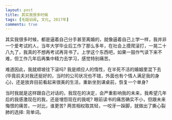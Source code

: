 ```yaml
---
layout: post
title: 其实我很多时候
tags: [毛姐旧闻, 文化, 2017年]
comments: true
---
```


其实我很多时候，都是逼着自己分手甚至离婚的，就像逼着自己上学一样，我并非一个爱考试的人，当年大学毕业后工作了那么多年，在社会上摸爬滚打，一晃二十八九了，我真的不想再考试再背书了。上学这个东西吧，如果一鼓作气读下来不难，但工作几年后再集中精力去学习，感觉特别痛苦。

难道因此，我就顺坡往下滚吗? 我是顺应人的惰性，在半死不活的婚姻里混下去(毕竟前夫对我还挺好的，当时的公司状况也不错，外面也有个情人满足我的身心)，还是放弃目前看起来很美的生活，重新坐到课桌前，恢复一个单身?

当时我就是这样跟自己对话的，我现在的决定，会严重影响我的未来，我希望几年后的我感激现在的我，还是埋怨现在的我呢? 眼前读书的痛苦确实不小，但跟未来悔恨的痛苦，一对比，谁更苦? 两苦相权取其轻，一咬牙一跺脚，就做出了撕心裂肺的选择: 背单词。
